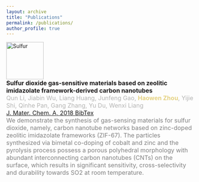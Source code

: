 ```yaml
---
layout: archive
title: "Publications"
permalink: /publications/
author_profile: true
---
```

<html>
<head>
<style>
div.pub {
  line-height: 120%;
}

.title-text {
    color: #186F65 ; /* Dark Green */
    font-size: 4; /* Font size of 4 */
}

.author-text {
    color: gray ; /* Dark Green */
    font-size: 3; /* Font size of 4 */
}


.publication {
  display: flex;
  align-items: center; /* Vertically center-align content */
}

.publication-image {
  margin-right: 10px;
}

.publication-details {
  flex-grow: 1; /* Expand to fill available space */
}

/* Apply your other CSS styles for fonts, colors, links, etc. as needed */


</style>
</head>
<body>


<!-- 4. Single-shot digital phase-shifting Moir\'{e} patterns for 3D topography ([link](10.1364/AO.404424) )


```
@article{Guo:21,
author = {Haiyun Guo and Haowen Zhou and Partha P. Banerjee},
journal = {Appl. Opt.},
number = {4},
pages = {A84--A92},
publisher = {Optica Publishing Group},
title = {Single-shot digital phase-shifting Moir\'{e} patterns for 3D topography},
volume = {60},
month = {Feb},
year = {2021},
url = {https://opg.optica.org/ao/abstract.cfm?URI=ao-60-4-A84},
doi = {10.1364/AO.404424},
}
```


3. 3D object recognition through processing of 2D holograms ([link](10.1364/AO.58.00G197))

```
@article{Zhou:19,
author = {Haowen Zhou and Xiaomeng Sui and Liangcai Cao and Partha P. Banerjee},
journal = {Appl. Opt.},
keywords = {Digital holography; Fresnel diffraction; Optical correlators; Pattern recognition; Position sensors; Structured light},
number = {34},
pages = {G177--G186},
publisher = {Optica Publishing Group},
title = {Digital correlation of computer-generated holograms for 3D face recognition},
volume = {58},
month = {Dec},
year = {2019},
url = {https://opg.optica.org/ao/abstract.cfm?URI=ao-58-34-G177},
doi = {10.1364/AO.58.00G177},
}
```

2. 3D object recognition through processing of 2D holograms ([link](10.1364/AO.58.00G197))

```
@article{Bordbar:19,
author = {Behzad Bordbar and Haowen Zhou and Partha P. Banerjee},
journal = {Appl. Opt.},
number = {34},
pages = {G197--G203},
publisher = {Optica Publishing Group},
title = {3D object recognition through processing of 2D holograms},
volume = {58},
month = {Dec},
year = {2019},
url = {https://opg.optica.org/ao/abstract.cfm?URI=ao-58-34-G197},
doi = {10.1364/AO.58.00G197}},
``` -->








<div class="publication">
  <div class="publication-image">
    <img src="https://github.com/hwzhou2020/hwzhou2020.github.io/blob/master/_publications/Sulfur.png" alt="Sulfur" width="100" height="100">
  </div>
  <div class="publication-details">
    <font size="3">
      <span style="color: #191717;">
        <strong>
          Sulfur dioxide gas-sensitive materials based on zeolitic imidazolate framework-derived carbon nanotubes
        </strong>
      </span>
    </font>
    <br>
    <font size="3">
      <span style="color: #B4B4B3;">
        Qun Li, Jiabin Wu, Liang Huang, Junfeng Gao, <span style="color: #E5D283;"><strong>Haowen Zhou</strong></span>, Yijie Shi, Qinhe Pan, Gang Zhang, Yu Du, Wenxi Liang
      </span>
    </font>
    <br>
    <font size="3">
      <span style="color: #4F709C;">
        <a href="https://doi.org/10.1039/C8TA02036A">
          J. Mater. Chem. A, 2018
        </a>
        <a href="https://github.com/hwzhou2020/hwzhou2020.github.io/blob/master/_publications/Sulfur%20dioxide%20gas-sensitive.txt">
          BibTex
        </a>
      </span>
    </font>
    <br>
    <font size="3">
      <span style="color: gray;">
        We demonstrate the synthesis of gas-sensing materials for sulfur dioxide, namely, carbon nanotube networks based on zinc-doped zeolitic imidazolate frameworks (ZIF-67). The particles synthesized via bimetal co-doping of cobalt and zinc and the pyrolysis process possess a porous polyhedral morphology with abundant interconnecting carbon nanotubes (CNTs) on the surface, which results in significant sensitivity, cross-selectivity and durability towards SO2 at room temperature.
      </span>
    </font>
  </div>
</div>































<!-- <div class="pub">

  <div style="float: left; margin-right: 10px;">
    <img src="https://github.com/hwzhou2020/hwzhou2020.github.io/blob/master/_publications/Sulfur.png" alt="Sulfur" width="100" height="100">
  </div>

  <font size="3">
    <span style="color: #191717;">
      <strong>
        Sulfur dioxide gas-sensitive materials based on zeolitic imidazolate framework-derived carbon nanotubes
      </strong>
    </span>
  </font>

  <br>

  <font size="3">
    <span style="color: #B4B4B3;">
      Qun Li, Jiabin Wu, Liang Huang, Junfeng Gao,  <span style="color: #E5D283;"><strong>Haowen Zhou</strong></span>, Yijie Shi, Qinhe Pan, Gang Zhang, Yu Du, Wenxi Liang
    </span>
  </font>
  
  <br>

  <font size="3">
    <span style="color: #4F709C;">
      <a href="https://doi.org/10.1039/C8TA02036A">
        J. Mater. Chem. A, 2018
      </a>
      <a href="https://github.com/hwzhou2020/hwzhou2020.github.io/blob/master/_publications/Sulfur%20dioxide%20gas-sensitive.txt">
        BibTex
      </a>
    </span>
  </font>

  <br>

  <font size="3">
    <span style="color: gray;">
      We demonstrate the synthesis of gas-sensing materials for sulfur dioxide, namely, carbon nanotube networks based on zinc-doped zeolitic imidazolate frameworks (ZIF-67). The particles synthesized via bimetal co-doping of cobalt and zinc and the pyrolysis process possess a porous polyhedral morphology with abundant interconnecting carbon nanotubes (CNTs) on the surface, which results in significant sensitivity, cross-selectivity and durability towards SO2 at room temperature.
    </span>
  </font>

</div> -->


<!-- {% if author.googlescholar %}
  You can also find my articles on <u><a href="{{https://scholar.google.com/citations?user=feZDslgAAAAJ&hl=en}}">my Google Scholar profile</a>.</u>
{% endif %}

{% include base_path %} -->

<!-- {% for post in site.publications reversed %}
  {% include archive-single.html %}
{% endfor %} -->
